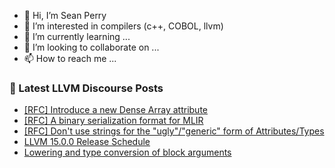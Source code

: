 - 👋 Hi, I’m Sean Perry
- 👀 I’m interested in compilers (c++, COBOL, llvm)
- 🌱 I’m currently learning ...
- 💞️ I’m looking to collaborate on ...
- 📫 How to reach me ...

<!---
s66perry/s66perry is a ✨ special ✨ repository because its `README.md` (this file) appears on your GitHub profile.
You can click the Preview link to take a look at your changes.
--->
### 📕 Latest LLVM Discourse Posts

<!-- DISCOURSE-LLVM:START -->
- [[RFC] Introduce a new Dense Array attribute](https://discourse.llvm.org/t/rfc-introduce-a-new-dense-array-attribute/63279#post_9)
- [[RFC] A binary serialization format for MLIR](https://discourse.llvm.org/t/rfc-a-binary-serialization-format-for-mlir/63518#post_10)
- [[RFC] Don&#39;t use strings for the &quot;ugly&quot;/&quot;generic&quot; form of Attributes/Types](https://discourse.llvm.org/t/rfc-dont-use-strings-for-the-ugly-generic-form-of-attributes-types/63537#post_6)
- [LLVM 15.0.0 Release Schedule](https://discourse.llvm.org/t/llvm-15-0-0-release-schedule/63495#post_12)
- [Lowering and type conversion of block arguments](https://discourse.llvm.org/t/lowering-and-type-conversion-of-block-arguments/63570#post_2)
<!-- DISCOURSE-LLVM:END -->
